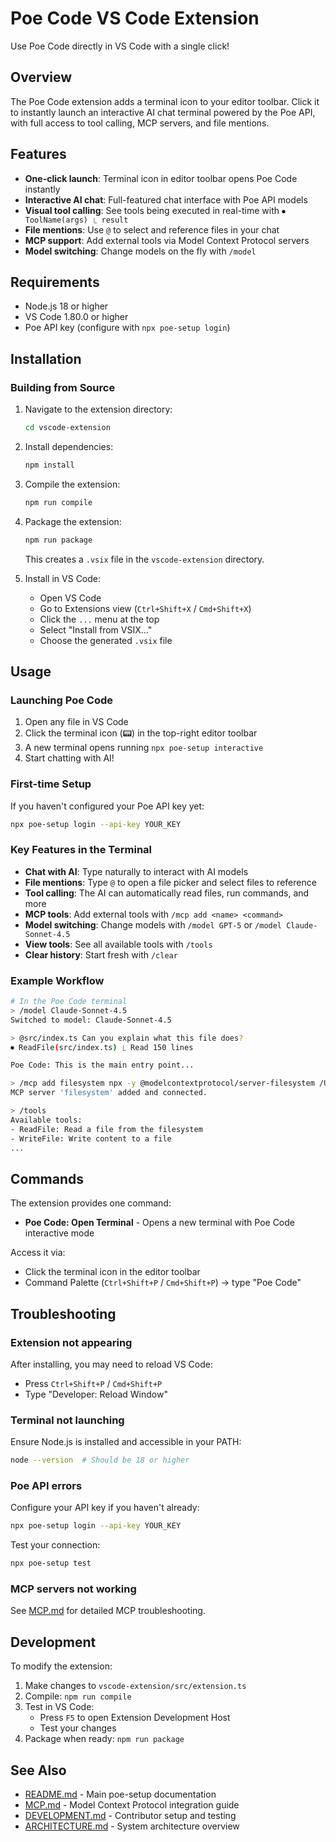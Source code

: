# Poe Code VS Code Extension

Use Poe Code directly in VS Code with a single click!

## Overview

The Poe Code extension adds a terminal icon to your editor toolbar. Click it to instantly launch an interactive AI chat terminal powered by the Poe API, with full access to tool calling, MCP servers, and file mentions.

## Features

- **One-click launch**: Terminal icon in editor toolbar opens Poe Code instantly
- **Interactive AI chat**: Full-featured chat interface with Poe API models
- **Visual tool calling**: See tools being executed in real-time with `⏺ ToolName(args) ⎿ result`
- **File mentions**: Use `@` to select and reference files in your chat
- **MCP support**: Add external tools via Model Context Protocol servers
- **Model switching**: Change models on the fly with `/model`

## Requirements

- Node.js 18 or higher
- VS Code 1.80.0 or higher
- Poe API key (configure with `npx poe-setup login`)

## Installation

### Building from Source

1. Navigate to the extension directory:
   ```bash
   cd vscode-extension
   ```

2. Install dependencies:
   ```bash
   npm install
   ```

3. Compile the extension:
   ```bash
   npm run compile
   ```

4. Package the extension:
   ```bash
   npm run package
   ```
   This creates a `.vsix` file in the `vscode-extension` directory.

5. Install in VS Code:
   - Open VS Code
   - Go to Extensions view (`Ctrl+Shift+X` / `Cmd+Shift+X`)
   - Click the `...` menu at the top
   - Select "Install from VSIX..."
   - Choose the generated `.vsix` file

## Usage

### Launching Poe Code

1. Open any file in VS Code
2. Click the terminal icon (📟) in the top-right editor toolbar
3. A new terminal opens running `npx poe-setup interactive`
4. Start chatting with AI!

### First-time Setup

If you haven't configured your Poe API key yet:

```bash
npx poe-setup login --api-key YOUR_KEY
```

### Key Features in the Terminal

- **Chat with AI**: Type naturally to interact with AI models
- **File mentions**: Type `@` to open a file picker and select files to reference
- **Tool calling**: The AI can automatically read files, run commands, and more
- **MCP tools**: Add external tools with `/mcp add <name> <command>`
- **Model switching**: Change models with `/model GPT-5` or `/model Claude-Sonnet-4.5`
- **View tools**: See all available tools with `/tools`
- **Clear history**: Start fresh with `/clear`

### Example Workflow

```bash
# In the Poe Code terminal
> /model Claude-Sonnet-4.5
Switched to model: Claude-Sonnet-4.5

> @src/index.ts Can you explain what this file does?
⏺ ReadFile(src/index.ts) ⎿ Read 150 lines

Poe Code: This is the main entry point...

> /mcp add filesystem npx -y @modelcontextprotocol/server-filesystem /Users/gjones/DEV
MCP server 'filesystem' added and connected.

> /tools
Available tools:
- ReadFile: Read a file from the filesystem
- WriteFile: Write content to a file
...
```

## Commands

The extension provides one command:

- **Poe Code: Open Terminal** - Opens a new terminal with Poe Code interactive mode

Access it via:
- Click the terminal icon in the editor toolbar
- Command Palette (`Ctrl+Shift+P` / `Cmd+Shift+P`) → type "Poe Code"

## Troubleshooting

### Extension not appearing

After installing, you may need to reload VS Code:
- Press `Ctrl+Shift+P` / `Cmd+Shift+P`
- Type "Developer: Reload Window"

### Terminal not launching

Ensure Node.js is installed and accessible in your PATH:
```bash
node --version  # Should be 18 or higher
```

### Poe API errors

Configure your API key if you haven't already:
```bash
npx poe-setup login --api-key YOUR_KEY
```

Test your connection:
```bash
npx poe-setup test
```

### MCP servers not working

See [MCP.md](./MCP.md) for detailed MCP troubleshooting.

## Development

To modify the extension:

1. Make changes to `vscode-extension/src/extension.ts`
2. Compile: `npm run compile`
3. Test in VS Code:
   - Press `F5` to open Extension Development Host
   - Test your changes
4. Package when ready: `npm run package`

## See Also

- [README.md](./README.md) - Main poe-setup documentation
- [MCP.md](./MCP.md) - Model Context Protocol integration guide
- [DEVELOPMENT.md](./DEVELOPMENT.md) - Contributor setup and testing
- [ARCHITECTURE.md](./ARCHITECTURE.md) - System architecture overview
